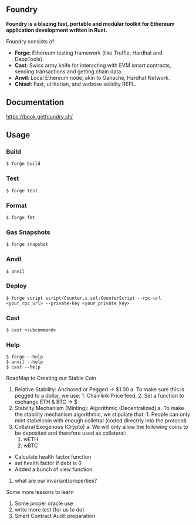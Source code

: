 ## Foundry

**Foundry is a blazing fast, portable and modular toolkit for Ethereum application development written in Rust.**

Foundry consists of:

-   **Forge**: Ethereum testing framework (like Truffle, Hardhat and DappTools).
-   **Cast**: Swiss army knife for interacting with EVM smart contracts, sending transactions and getting chain data.
-   **Anvil**: Local Ethereum node, akin to Ganache, Hardhat Network.
-   **Chisel**: Fast, utilitarian, and verbose solidity REPL.

## Documentation

https://book.getfoundry.sh/

## Usage

### Build

```shell
$ forge build
```

### Test

```shell
$ forge test
```

### Format

```shell
$ forge fmt
```

### Gas Snapshots

```shell
$ forge snapshot
```

### Anvil

```shell
$ anvil
```

### Deploy

```shell
$ forge script script/Counter.s.sol:CounterScript --rpc-url <your_rpc_url> --private-key <your_private_key>
```

### Cast

```shell
$ cast <subcommand>
```

### Help

```shell
$ forge --help
$ anvil --help
$ cast --help
```
RoadMap to Creating our Stable Coin

1. Relative Stability: Anchored or Pegged -> $1.00
    a. To make sure this is pegged to a dollar, we use:
        1. Chainlink Price feed.
        2. Set a function to exchange ETH & BTC -> $
2. Stability Mechanism (Minting): Algorithmic (Decentralized) 
    a. To make the stability mechanism algorithmic, we stipulate that:
        1. People can only mint stabelcoin with enough colletral (coded directrly into the protocol)
3. Collatral Exogenous (Crypto)
    a. We will only allow the following coins to be deposited and therefore used as collateral:
    1. wETH
    2. wBTC

- Calculate health factor function
- set health factor if debt is 0
- Added a bunch of view function 

1. what are our invariant/properties?


Some more lessons to learn
1. Some proper oracle use
2. write more test (for us to do)
3. Smart Contract Audit preparation